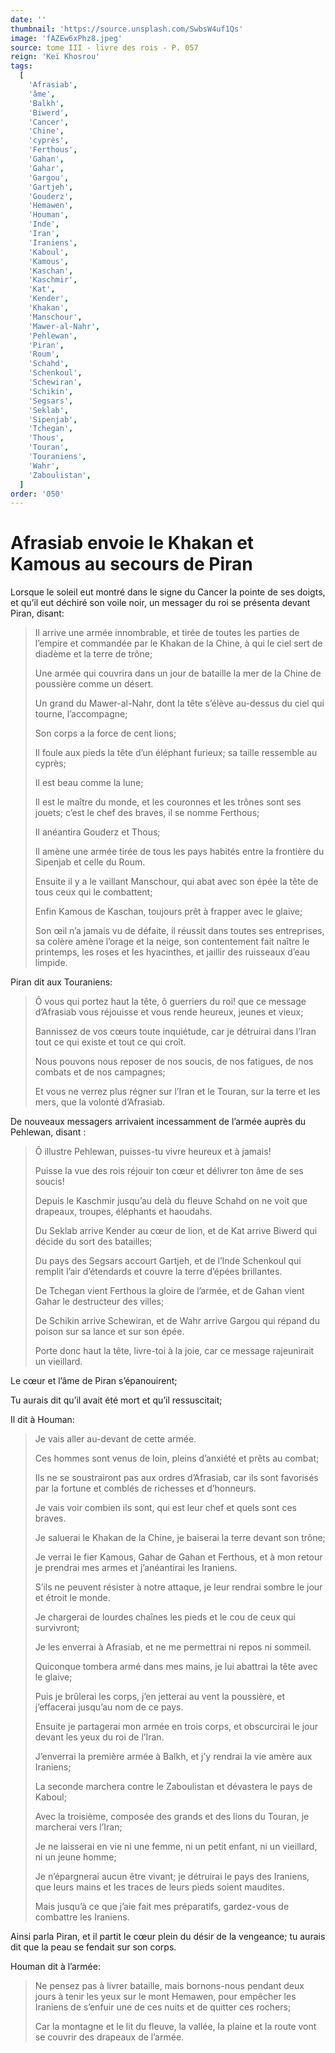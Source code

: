 ```yaml
---
date: ''
thumbnail: 'https://source.unsplash.com/SwbsW4uf1Qs'
image: 'fAZEw6xPhz8.jpeg'
source: tome III - livre des rois - P. 057
reign: 'Keï Khosrou'
tags:
  [
    'Afrasiab',
    'âme',
    'Balkh',
    'Biwerd',
    'Cancer',
    'Chine',
    'cyprès',
    'Ferthous',
    'Gahan',
    'Gahar',
    'Gargou',
    'Gartjeh',
    'Gouderz',
    'Hemawen',
    'Houman',
    'Inde',
    'Iran',
    'Iraniens',
    'Kaboul',
    'Kamous',
    'Kaschan',
    'Kaschmir',
    'Kat',
    'Kender',
    'Khakan',
    'Manschour',
    'Mawer-al-Nahr',
    'Pehlewan',
    'Piran',
    'Roum',
    'Schahd',
    'Schenkoul',
    'Schewiran',
    'Schikin',
    'Segsars',
    'Seklab',
    'Sipenjab',
    'Tchegan',
    'Thous',
    'Touran',
    'Touraniens',
    'Wahr',
    'Zaboulistan',
  ]
order: '050'
---
```


# Afrasiab envoie le Khakan et Kamous au secours de Piran

Lorsque le soleil eut montré dans le signe du Cancer la pointe de ses doigts, et qu’il eut déchiré son voile noir, un messager du roi se présenta devant Piran, disant:

> Il arrive une armée innombrable, et tirée de toutes les parties de l’empire et commandée par le Khakan de la Chine, à qui le ciel sert de diadème et la terre de trône;
>
> Une armée qui couvrira dans un jour de bataille la mer de la Chine de poussière comme un désert.
>
> Un grand du Mawer-al-Nahr, dont la tête s’élève au-dessus du ciel qui tourne, l’accompagne;
>
> Son corps a la force de cent lions;
>
> Il foule aux pieds la tête d’un éléphant furieux; sa taille ressemble au cyprès;
>
> Il est beau comme la lune;
>
> Il est le maître du monde, et les couronnes et les trônes sont ses jouets; c’est le chef des braves, il se nomme Ferthous;
>
> Il anéantira Gouderz et Thous;
>
> Il amène une armée tirée de tous les pays habités entre la frontière du Sipenjab et celle du Roum.
>
> Ensuite il y a le vaillant Manschour, qui abat avec son épée la tête de tous ceux qui le combattent;
>
> Enfin Kamous de Kaschan, toujours prêt à frapper avec le glaive;
>
> Son œil n’a jamais vu de défaite, il réussit dans toutes ses entreprises, sa colère amène l’orage et la neige, son contentement fait naître le printemps, les roses et les hyacinthes, et jaillir des ruisseaux d’eau limpide.

Piran dit aux Touraniens:

> Ô vous qui portez haut la tête, ô guerriers du roi! que ce message d’Afrasiab vous réjouisse et vous rende heureux, jeunes et vieux;
>
> Bannissez de vos cœurs toute inquiétude, car je détruirai dans l’Iran tout ce qui existe et tout ce qui croît.
>
> Nous pouvons nous reposer de nos soucis, de nos fatigues, de nos combats et de nos campagnes;
>
> Et vous ne verrez plus régner sur l’Iran et le Touran, sur la terre et les mers, que la volonté d’Afrasiab.

De nouveaux messagers arrivaient incessamment de l’armée auprès du Pehlewan, disant :

> Ô illustre Pehlewan, puisses-tu vivre heureux et à jamais!
>
> Puisse la vue des rois réjouir ton cœur et délivrer ton âme de ses soucis!
>
> Depuis le Kaschmir jusqu’au delà du fleuve Schahd on ne voit que drapeaux, troupes, éléphants et haoudahs.
>
> Du Seklab arrive Kender au cœur de lion, et de Kat arrive Biwerd qui décide du sort des batailles;
>
> Du pays des Segsars accourt Gartjeh, et de l’Inde Schenkoul qui remplit l’air d’étendards et couvre la terre d’épées brillantes.
>
> De Tchegan vient Ferthous la gloire de l’armée, et de Gahan vient Gahar le destructeur des villes;
>
> De Schikin arrive Schewiran, et de Wahr arrive Gargou qui répand du poison sur sa lance et sur son épée.
>
> Porte donc haut la tête, livre-toi à la joie, car ce message rajeunirait un vieillard.

Le cœur et l’âme de Piran s’épanouirent;

Tu aurais dit qu’il avait été mort et qu’il ressuscitait;

Il dit à Houman:

> Je vais aller au-devant de cette armée.
>
> Ces hommes sont venus de loin, pleins d’anxiété et prêts au combat;
>
> Ils ne se soustrairont pas aux ordres d’Afrasiab, car ils sont favorisés par la fortune et comblés de richesses et d’honneurs.
>
> Je vais voir combien ils sont, qui est leur chef et quels sont ces braves.
>
> Je saluerai le Khakan de la Chine, je baiserai la terre devant son trône;
>
> Je verrai le fier Kamous, Gahar de Gahan et Ferthous, et à mon retour je prendrai mes armes et j’anéantirai les Iraniens.
>
> S’ils ne peuvent résister à notre attaque, je leur rendrai sombre le jour et étroit le monde.
>
> Je chargerai de lourdes chaînes les pieds et le cou de ceux qui survivront;
>
> Je les enverrai à Afrasiab, et ne me permettrai ni repos ni sommeil.
>
> Quiconque tombera armé dans mes mains, je lui abattrai la tête avec le glaive;
>
> Puis je brûlerai les corps, j’en jetterai au vent la poussière, et j’effacerai jusqu’au nom de ce pays.
>
> Ensuite je partagerai mon armée en trois corps, et obscurcirai le jour devant les yeux du roi de l’Iran.
>
> J’enverrai la première armée à Balkh, et j’y rendrai la vie amère aux Iraniens;
>
> La seconde marchera contre le Zaboulistan et dévastera le pays de Kaboul;
>
> Avec la troisième, composée des grands et des lions du Touran, je marcherai vers l’Iran;
>
> Je ne laisserai en vie ni une femme, ni un petit enfant, ni un vieillard, ni un jeune homme;
>
> Je n’épargnerai aucun être vivant; je détruirai le pays des Iraniens, que leurs mains et les traces de leurs pieds soient maudites.
>
> Mais jusqu’à ce que j’aie fait mes préparatifs, gardez-vous de combattre les Iraniens.

Ainsi parla Piran, et il partit le cœur plein du désir de la vengeance; tu aurais dit que la peau se fendait sur son corps.

Houman dit à l’armée:

> Ne pensez pas à livrer bataille, mais bornons-nous pendant deux jours à tenir les yeux sur le mont Hemawen, pour empêcher les Iraniens de s’enfuir une de ces nuits et de quitter ces rochers;
>
> Car la montagne et le lit du fleuve, la vallée, la plaine et la route vont se couvrir des drapeaux de l’armée.
